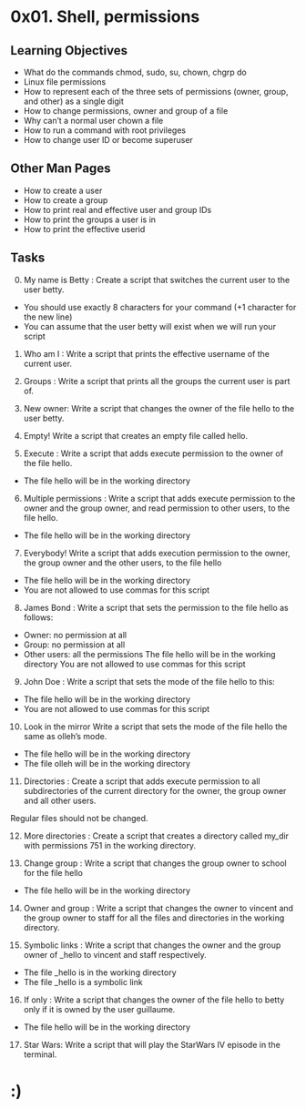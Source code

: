 # 0x01. Shell, permissions





## Learning Objectives

* What do the commands chmod, sudo, su, chown, chgrp do
* Linux file permissions
* How to represent each of the three sets of permissions (owner, group, and other) as a single digit
* How to change permissions, owner and group of a file
* Why can’t a normal user chown a file
* How to run a command with root privileges
* How to change user ID or become superuser



## Other Man Pages
* How to create a user
* How to create a group
* How to print real and effective user and group IDs
* How to print the groups a user is in
* How to print the effective userid



## Tasks
0. My name is Betty : Create a script that switches the current user to the user betty.

- You should use exactly 8 characters for your command (+1 character for the new line)
- You can assume that the user betty will exist when we will run your script

1. Who am I :
Write a script that prints the effective username of the current user.

2. Groups :
Write a script that prints all the groups the current user is part of.

3. New owner:
Write a script that changes the owner of the file hello to the user betty.

4. Empty!
Write a script that creates an empty file called hello.

5. Execute :
Write a script that adds execute permission to the owner of the file hello.

- The file hello will be in the working directory

6. Multiple permissions :
Write a script that adds execute permission to the owner and the group owner, and read permission to other users, to the file hello.

- The file hello will be in the working directory

7. Everybody!
Write a script that adds execution permission to the owner, the group owner and the other users, to the file hello
- The file hello will be in the working directory
- You are not allowed to use commas for this script

8. James Bond :
Write a script that sets the permission to the file hello as follows:
- Owner: no permission at all
- Group: no permission at all
- Other users: all the permissions
The file hello will be in the working directory You are not allowed to use commas for this script


9. John Doe :
Write a script that sets the mode of the file hello to this:
- The file hello will be in the working directory
- You are not allowed to use commas for this script

10. Look in the mirror
Write a script that sets the mode of the file hello the same as olleh’s mode.
- The file hello will be in the working directory
- The file olleh will be in the working directory

11. Directories :
Create a script that adds execute permission to all subdirectories of the current directory for the owner, the group owner and all other users.

Regular files should not be changed.

12. More directories : 
Create a script that creates a directory called my_dir with permissions 751 in the working directory. 


13. Change group :
Write a script that changes the group owner to school for the file hello
- The file hello will be in the working directory

14. Owner and group :
Write a script that changes the owner to vincent and the group owner to staff for all the files and directories in the working directory.

15. Symbolic links :
Write a script that changes the owner and the group owner of _hello to vincent and staff respectively.
- The file _hello is in the working directory 
- The file _hello is a symbolic link

16. If only :
Write a script that changes the owner of the file hello to betty only if it is owned by the user guillaume.
- The file hello will be in the working directory

17. Star Wars:
Write a script that will play the StarWars IV episode in the terminal.



# :)








